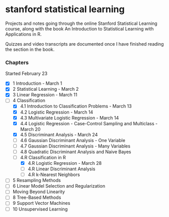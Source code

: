 # stanford statistical learning
Projects and notes going through the online Stanford Statistical Learning course,
along with the book An Introduction to Statistical Learning with Applications in R. 

Quizzes and video transcripts are documented once I have finished reading the section
in the book.

### Chapters
Started February 23 
- [x] 1 Introduction - March 1
- [x] 2 Statistical Learning - March 2
- [x] 3 Linear Regression - March 11 
- [ ] 4 Classification
  - [x] 4.1 Introduction to Classification Problems - March 13
  - [x] 4.2 Logistic Regression - March 14
  - [x] 4.3 Multivariate Logistic Regression - March 14
  - [x] 4.4 Logistic Regression - Case-Control Sampling and Multiclass - March 20
  - [x] 4.5 Discriminant Analysis - March 24
  - [ ] 4.6 Gaussian Discriminant Analysis - One Variable
  - [ ] 4.7 Gaussian Discriminant Analysis - Many Variables
  - [ ] 4.8 Quadratic Discriminant Analysis and Naive Bayes
  - [ ] 4.R Classification in R
    - [x] 4.R Logistic Regression - March 28
    - [ ] 4.R Linear Discriminant Analysis
    - [ ] 4.R k-Nearest Neighbors
- [ ] 5 Resampling Methods 
- [ ] 6 Linear Model Selection and Regularization
- [ ] Moving Beyond Linearity 
- [ ] 8 Tree-Based Methods
- [ ] 9 Support Vector Machines
- [ ] 10 Unsupervised Learning
